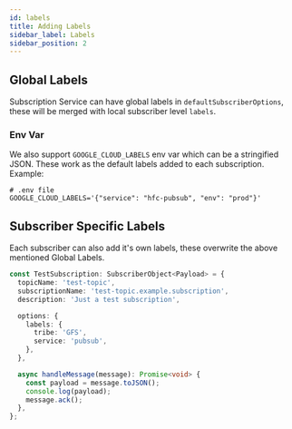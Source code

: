 ```yaml
---
id: labels
title: Adding Labels
sidebar_label: Labels
sidebar_position: 2
---
```


## Global Labels

Subscription Service can have global labels in `defaultSubscriberOptions`, these will be merged with local subscriber level `labels`.

### Env Var

We also support `GOOGLE_CLOUD_LABELS` env var which can be a stringified JSON. These work as the default labels added to each subscription. Example:

```
# .env file
GOOGLE_CLOUD_LABELS='{"service": "hfc-pubsub", "env": "prod"}'
```

## Subscriber Specific Labels

Each subscriber can also add it's own labels, these overwrite the above mentioned Global Labels.

```ts
const TestSubscription: SubscriberObject<Payload> = {
  topicName: 'test-topic',
  subscriptionName: 'test-topic.example.subscription',
  description: 'Just a test subscription',

  options: {
    labels: {
      tribe: 'GFS',
      service: 'pubsub',
    },
  },

  async handleMessage(message): Promise<void> {
    const payload = message.toJSON();
    console.log(payload);
    message.ack();
  },
};
```
